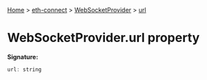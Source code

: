 [Home](./index) &gt; [eth-connect](./eth-connect.md) &gt; [WebSocketProvider](./eth-connect.websocketprovider.md) &gt; [url](./eth-connect.websocketprovider.url.md)

# WebSocketProvider.url property


**Signature:**
```javascript
url: string
```
